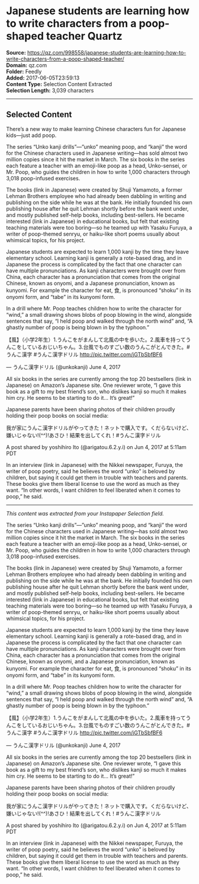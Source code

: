 # Japanese students are learning how to write characters from a poop-shaped teacher Quartz

**Source:** https://qz.com/998558/japanese-students-are-learning-how-to-write-characters-from-a-poop-shaped-teacher/  
**Domain:** qz.com  
**Folder:** Feedly  
**Added:** 2017-06-05T23:59:13  
**Content Type:** Selection Content Extracted  
**Selection Length:** 3,039 characters  


---

## Selected Content

There’s a new way to make learning Chinese characters fun for Japanese kids—just add poop.

The series “Unko kanji drills”—”unko” meaning poop, and “kanji” the word for the Chinese characters used in Japanese writing—has sold almost two million copies since it hit the market in March. The six books in the series each feature a teacher with an emoji-like poop as a head, Unko-sensei, or Mr. Poop, who guides the children in how to write 1,000 characters through 3,018 poop-infused exercises.

The books (link in Japanese) were created by Shuji Yamamoto, a former Lehman Brothers employee who had already been dabbling in writing and publishing on the side while he was at the bank. He initially founded his own publishing house after he quit Lehman shortly before the bank went under, and mostly published self-help books, including best-sellers. He became interested (link in Japanese) in educational books, but felt that existing teaching materials were too boring—so he teamed up with Yasaku Furuya, a writer of poop-themed senryu, or haiku-like short poems usually about whimsical topics, for his project.

Japanese students are expected to learn 1,000 kanji by the time they leave elementary school. Learning kanji is generally a rote-based drag, and in Japanese the process is complicated by the fact that one character can have multiple pronunciations. As kanji characters were brought over from China, each character has a pronunciation that comes from the original Chinese, known as onyomi, and a Japanese pronunciation, known as kunyomi. For example the character for eat, 食, is pronounced “shoku” in its onyomi form, and “tabe” in its kunyomi form.

In a drill where Mr. Poop teaches children how to write the character for “wind,” a small drawing shows blobs of poop blowing in the wind, alongside sentences that say, “I held poop and walked through the north wind” and, “A ghastly number of poop is being blown in by the typhoon.”

【風】（小学2年生）1.うんこをがまんして北風の中を歩いた。2.風車を持ってうんこをしているおじいちゃん。3.台風でものすごい数のうんこがとんできた。#うんこ漢字 #うんこ漢字ドリル http://pic.twitter.com/jGTbSbfBF6

— うんこ漢字ドリル (@unkokanji) June 4, 2017

All six books in the series are currently among the top 20 bestsellers (link in Japanese) on Amazon’s Japanese site. One reviewer wrote, “I gave this book as a gift to my best friend’s son, who dislikes kanji so much it makes him cry. He seems to be starting to do it… It’s great!”

Japanese parents have been sharing photos of their children proudly holding their poop books on social media:

我が家にうんこ漢字ドリルがやってきた！ネットで購入です。くだらないけど、嫌いじゃない!(^^)!あさひ！結果を出してくれ！#うんこ漢字ドリル

A post shared by yoshihiro Ito (@arigatou.6.2.y.i) on Jun 4, 2017 at 5:11am PDT

In an interview (link in Japanese) with the Nikkei newspaper, Furuya, the writer of poop poetry, said he believes the word “unko” is beloved by children, but saying it could get them in trouble with teachers and parents. These books give them liberal license to use the word as much as they want. “In other words, I want children to feel liberated when it comes to poop,” he said.

---

*This content was extracted from your Instapaper Selection field.*

The series “Unko kanji drills”—”unko” meaning poop, and “kanji” the word for the Chinese characters used in Japanese writing—has sold almost two million copies since it hit the market in March. The six books in the series each feature a teacher with an emoji-like poop as a head, Unko-sensei, or Mr. Poop, who guides the children in how to write 1,000 characters through 3,018 poop-infused exercises.

The books (link in Japanese) were created by Shuji Yamamoto, a former Lehman Brothers employee who had already been dabbling in writing and publishing on the side while he was at the bank. He initially founded his own publishing house after he quit Lehman shortly before the bank went under, and mostly published self-help books, including best-sellers. He became interested (link in Japanese) in educational books, but felt that existing teaching materials were too boring—so he teamed up with Yasaku Furuya, a writer of poop-themed senryu, or haiku-like short poems usually about whimsical topics, for his project.

Japanese students are expected to learn 1,000 kanji by the time they leave elementary school. Learning kanji is generally a rote-based drag, and in Japanese the process is complicated by the fact that one character can have multiple pronunciations. As kanji characters were brought over from China, each character has a pronunciation that comes from the original Chinese, known as onyomi, and a Japanese pronunciation, known as kunyomi. For example the character for eat, 食, is pronounced “shoku” in its onyomi form, and “tabe” in its kunyomi form.

In a drill where Mr. Poop teaches children how to write the character for “wind,” a small drawing shows blobs of poop blowing in the wind, alongside sentences that say, “I held poop and walked through the north wind” and, “A ghastly number of poop is being blown in by the typhoon.”

【風】（小学2年生）1.うんこをがまんして北風の中を歩いた。2.風車を持ってうんこをしているおじいちゃん。3.台風でものすごい数のうんこがとんできた。#うんこ漢字 #うんこ漢字ドリル http://pic.twitter.com/jGTbSbfBF6

— うんこ漢字ドリル (@unkokanji) June 4, 2017

All six books in the series are currently among the top 20 bestsellers (link in Japanese) on Amazon’s Japanese site. One reviewer wrote, “I gave this book as a gift to my best friend’s son, who dislikes kanji so much it makes him cry. He seems to be starting to do it… It’s great!”

Japanese parents have been sharing photos of their children proudly holding their poop books on social media:

 我が家にうんこ漢字ドリルがやってきた！ネットで購入です。くだらないけど、嫌いじゃない!(^^)!あさひ！結果を出してくれ！#うんこ漢字ドリル

A post shared by yoshihiro Ito (@arigatou.6.2.y.i) on Jun 4, 2017 at 5:11am PDT

In an interview (link in Japanese) with the Nikkei newspaper, Furuya, the writer of poop poetry, said he believes the word “unko” is beloved by children, but saying it could get them in trouble with teachers and parents. These books give them liberal license to use the word as much as they want. “In other words, I want children to feel liberated when it comes to poop,” he said.
